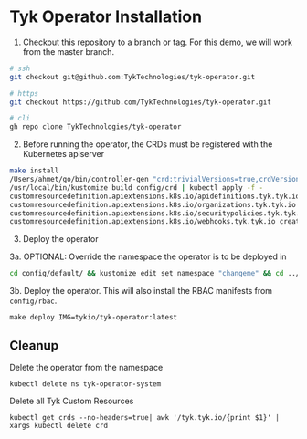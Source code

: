 # Tyk Operator Installation

1. Checkout this repository to a branch or tag. For this demo, we will work from the master branch.

```bash
# ssh
git checkout git@github.com:TykTechnologies/tyk-operator.git

# https
git checkout https://github.com/TykTechnologies/tyk-operator.git

# cli
gh repo clone TykTechnologies/tyk-operator
```

2. Before running the operator, the CRDs must be registered with the Kubernetes apiserver

```bash
make install
/Users/ahmet/go/bin/controller-gen "crd:trivialVersions=true,crdVersions=v1" rbac:roleName=manager-role webhook paths="./..." output:crd:artifacts:config=config/crd/bases
/usr/local/bin/kustomize build config/crd | kubectl apply -f -
customresourcedefinition.apiextensions.k8s.io/apidefinitions.tyk.tyk.io created
customresourcedefinition.apiextensions.k8s.io/organizations.tyk.tyk.io created
customresourcedefinition.apiextensions.k8s.io/securitypolicies.tyk.tyk.io created
customresourcedefinition.apiextensions.k8s.io/webhooks.tyk.tyk.io created
```

3. Deploy the operator

3a. OPTIONAL: Override the namespace the operator is to be deployed in
```bash
cd config/default/ && kustomize edit set namespace "changeme" && cd ../..
```

3b. Deploy the operator. This will also install the RBAC manifests from `config/rbac`.
```
make deploy IMG=tykio/tyk-operator:latest
```



## Cleanup

Delete the operator from the namespace

```
kubectl delete ns tyk-operator-system
```

Delete all Tyk Custom Resources

```
kubectl get crds --no-headers=true| awk '/tyk.tyk.io/{print $1}' | xargs kubectl delete crd
```
